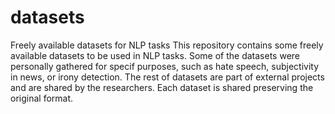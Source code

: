 # datasets
Freely available datasets for NLP tasks
This repository contains some freely available datasets to be used in NLP tasks. 
Some of the datasets were personally gathered for specif purposes, such as hate speech, subjectivity in news, or irony detection. The rest of datasets are part of external projects and are shared by the researchers.
Each dataset is shared preserving the original format.
